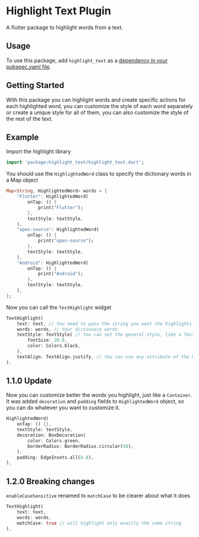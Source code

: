 # Highlight Text Plugin

A flutter package to highlight words from a text.

## Usage

To use this package, add `highlight_text` as a [dependency in your pubspec.yaml file](https://flutter.io/platform-plugins/).

## Getting Started

With this package you can highlight words and create specific actions for each highlighted word, you can customize the style of each word separately or create a unique style for all of them, you can also customize the style of the rest of the text.

## Example

Import the highlight library
``` dart
import 'package:highlight_text/highlight_text.dart';
```

You should use the `HighlightedWord` class to specify the dictionary words in a Map object
``` dart
Map<String, HighlightedWord> words = {
    "Flutter": HighlightedWord(
        onTap: () {
            print("Flutter");
        },
        textStyle: textStyle,
    ),
    "open-source": HighlightedWord(
        onTap: () {
            print("open-source");
        },
        textStyle: textStyle,
    ),
    "Android": HighlightedWord(
        onTap: () {
            print("Android");
        },
        textStyle: textStyle,
    ),
};
```

Now you can call the `TextHighlight` widget
``` dart
TextHighlight(
    text: text, // You need to pass the string you want the highlights
    words: words, // Your dictionary words
    textStyle: TextStyle( // You can set the general style, like a Text()
        fontSize: 20.0,
        color: Colors.black,
    ),
    textAlign: TextAlign.justify, // You can use any attribute of the RichText widget
),
```

## 1.1.0 Update

Now you can customize better the words you highlight, just like a `Container`.
It was added `decoration` and `padding` fields to `HighlightedWord` object, so you can do whatever you want to customize it.

``` dart
HighlightedWord(
    onTap: () {},
    textStyle: textStyle,
    decoration: BoxDecoration(
        color: Colors.green,
        borderRadius: BorderRadius.circular(50),
    ),
    padding: EdgeInsets.all(8.0),
),
```

## 1.2.0 Breaking changes

`enableCaseSensitive` renamed to `matchCase` to be clearer about what it does

``` dart
TextHighlight(
    text: text,
    words: words,
    matchCase: true // will highlight only exactly the same string
),
```
